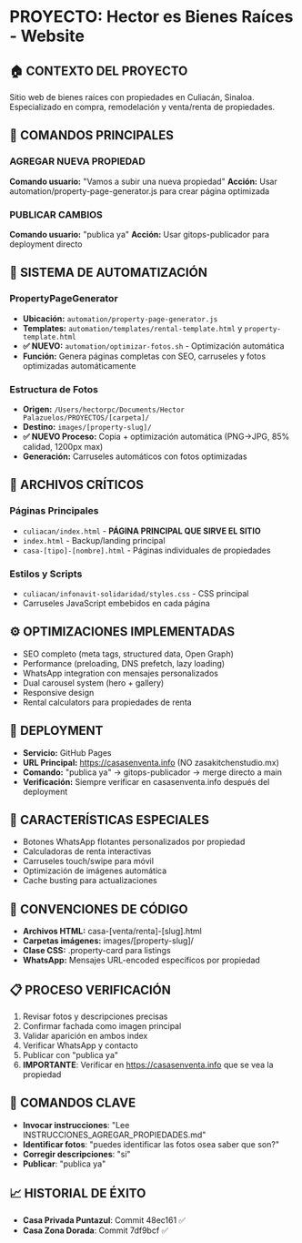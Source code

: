 # PROYECTO: Hector es Bienes Raíces - Website

## 🏠 CONTEXTO DEL PROYECTO
Sitio web de bienes raíces con propiedades en Culiacán, Sinaloa. Especializado en compra, remodelación y venta/renta de propiedades.

## 🎯 COMANDOS PRINCIPALES

### AGREGAR NUEVA PROPIEDAD
**Comando usuario:** "Vamos a subir una nueva propiedad"
**Acción:** Usar automation/property-page-generator.js para crear página optimizada

### PUBLICAR CAMBIOS  
**Comando usuario:** "publica ya"
**Acción:** Usar gitops-publicador para deployment directo

## 🔧 SISTEMA DE AUTOMATIZACIÓN

### PropertyPageGenerator
- **Ubicación:** `automation/property-page-generator.js`
- **Templates:** `automation/templates/rental-template.html` y `property-template.html`
- **✅ NUEVO:** `automation/optimizar-fotos.sh` - Optimización automática
- **Función:** Genera páginas completas con SEO, carruseles y fotos optimizadas automáticamente

### Estructura de Fotos
- **Origen:** `/Users/hectorpc/Documents/Hector Palazuelos/PROYECTOS/[carpeta]/`
- **Destino:** `images/[property-slug]/`
- **✅ NUEVO Proceso:** Copia + optimización automática (PNG→JPG, 85% calidad, 1200px max)
- **Generación:** Carruseles automáticos con fotos optimizadas

## 📄 ARCHIVOS CRÍTICOS

### Páginas Principales
- `culiacan/index.html` - **PÁGINA PRINCIPAL QUE SIRVE EL SITIO**
- `index.html` - Backup/landing principal
- `casa-[tipo]-[nombre].html` - Páginas individuales de propiedades

### Estilos y Scripts
- `culiacan/infonavit-solidaridad/styles.css` - CSS principal
- Carruseles JavaScript embebidos en cada página

## ⚙️ OPTIMIZACIONES IMPLEMENTADAS
- SEO completo (meta tags, structured data, Open Graph)
- Performance (preloading, DNS prefetch, lazy loading)
- WhatsApp integration con mensajes personalizados
- Dual carousel system (hero + gallery)
- Responsive design
- Rental calculators para propiedades de renta

## 🚀 DEPLOYMENT
- **Servicio:** GitHub Pages
- **URL Principal:** https://casasenventa.info (NO zasakitchenstudio.mx)
- **Comando:** "publica ya" → gitops-publicador → merge directo a main
- **Verificación:** Siempre verificar en casasenventa.info después del deployment

## 📱 CARACTERÍSTICAS ESPECIALES
- Botones WhatsApp flotantes personalizados por propiedad
- Calculadoras de renta interactivas
- Carruseles touch/swipe para móvil
- Optimización de imágenes automática
- Cache busting para actualizaciones

## 🎨 CONVENCIONES DE CÓDIGO
- **Archivos HTML:** casa-[venta/renta]-[slug].html
- **Carpetas imágenes:** images/[property-slug]/
- **Clase CSS:** .property-card para listings
- **WhatsApp:** Mensajes URL-encoded específicos por propiedad

## 📋 PROCESO VERIFICACIÓN
1. Revisar fotos y descripciones precisas
2. Confirmar fachada como imagen principal  
3. Validar aparición en ambos index
4. Verificar WhatsApp y contacto
5. Publicar con "publica ya"
6. **IMPORTANTE**: Verificar en https://casasenventa.info que se vea la propiedad

## 🔧 COMANDOS CLAVE
- **Invocar instrucciones**: "Lee INSTRUCCIONES_AGREGAR_PROPIEDADES.md"
- **Identificar fotos**: "puedes identificar las fotos osea saber que son?"
- **Corregir descripciones**: "si"
- **Publicar**: "publica ya"

## 📈 HISTORIAL DE ÉXITO
- **Casa Privada Puntazul**: Commit 48ec161 ✅
- **Casa Zona Dorada**: Commit 7df9bcf ✅